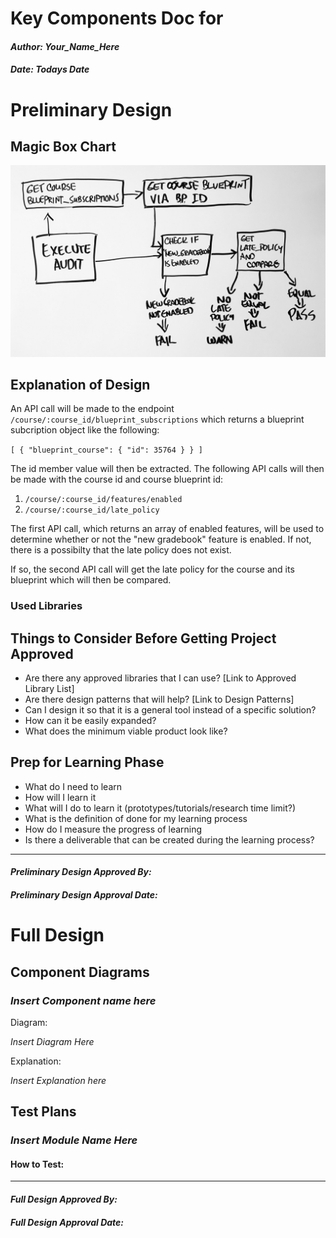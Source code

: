# Key Components Doc for <Project>
#### *Author: Your_Name_Here*
#### *Date: Todays Date*

# Preliminary Design

## Magic Box Chart

![alt text](late-policy-is-copied-correctly.jpg)

<!-- Think through the process as much as makes sense, and then create a magic box chart with the whiteboard and place it here. -->

## Explanation of Design

An API call will be made to the endpoint `/course/:course_id/blueprint_subscriptions` which returns a blueprint subcription object like the following:  

`[ { "blueprint_course": { "id": 35764 } } ]`

The id member value will then be extracted. The following API calls will then be made with the course id and course blueprint id:  
1. `/course/:course_id/features/enabled`  
2. `/course/:course_id/late_policy`

The first API call, which returns an array of enabled features, will be used to determine whether or not the "new gradebook" feature is enabled. If not, there is a possibilty that the late policy does not exist.   

If so, the second API call will get the late policy for the course and its blueprint which will then be compared.            

### Used Libraries

## Things to Consider Before Getting Project Approved
- Are there any approved libraries that I can use? [Link to Approved Library List]
- Are there design patterns that will help?  [Link to Design Patterns]
- Can I design it so that it is a general tool instead of a specific solution?
- How can it be easily expanded?
- What does the minimum viable product look like?

## Prep for Learning Phase
- What do I need to learn
- How will I learn it
- What will I do to learn it (prototypes/tutorials/research time limit?)
- What is the definition of done for my learning process
- How do I measure the progress of learning
- Is there a deliverable that can be created during the learning process?

-----

#### *Preliminary Design Approved By:* 
#### *Preliminary Design Approval Date:*

# Full Design

## Component Diagrams
<!-- Diagrams and companion explanations for all Key Components.
These would include information about inputs, outputs, and what a function does for every major function. -->

<!-- For each component, the following template will be followed: (In other words, the template below will repeat for each component)-->

### *Insert Component name here*

Diagram:

*Insert Diagram Here*

Explanation:

*Insert Explanation here*

<!-- For a future release:
## Test Plans
For each major function the test plan template will be as follows (in other words the template below will repeat for each test) 
### *Insert name of component here (e.g. convertIdToCourseObject function)*
#### Test 1: *Insert Test name here*
Summary: 
 *Insert Test Summary Here*
 Type: *Insert Type here (Unit Test, Manual Test, Selenium/Puppeteer test (Overkill?))* 
Procedure:
1. *Insert Steps here*
1. *and here*
1. *and here*
Expected Outcome:
*Insert Expected Outcome here*
-->

## Test Plans

### *Insert Module Name Here*
#### How to Test:





-----

#### *Full Design Approved By:* 
#### *Full Design Approval Date:*


<!-- Diagram Types:
 - Data Flow (I think this will be the most popular)
 - Structure Charts (This is really good for showing input and output of every function)
 - UML Class Diagram (a must for object oriented projects) -->